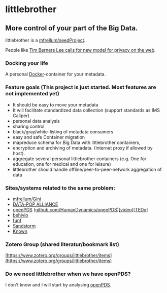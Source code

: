 littlebrother
=============
More control of your part of the Big Data.
------------------------------------------

littlebrother  is a [mfrellum/seedProject](https://github.com/mfrellum/seedProject).

People like [Tim Berners Lee calls for new model for privacy on the web](http://www.telegraph.co.uk/technology/internet/11148584/Tim-Berners-Lee-calls-for-new-model-for-privacy-on-the-web.html).

### Docking your life
A personal [Docker](https://docker.io)-container for your metadata.

### Feature goals (This project is just started. Most features are not implemented yet)
- It should be easy to move your metadata
- It will facilitate standardized data collection (support standards as IMS Caliper)
- personal data analysis
- sharing control
- black/gray/white-listing of metadata consumers
- easy and safe Container migration
- mapreduce schema for Big Data with littlebrother containers,
- encryption and archiving of metadata. (Internet proxy if allowed by host).
- aggregate several personal littlebrother containers (e.g. One for education, one for medical and one for leisure)
- littlebrother should handle offline/peer-to-peer-network aggregation of data

### Sites/systems related to the same problem:
- [mfrellum/Gini](https://github.com/mfrellum/Gini)
- [DATA-POP ALLIANCE](http://www.datapopalliance.org/)
- [openPDS](http://openpds.media.mit.edu/) \([github.com/HumanDynamics/openPDS](https://github.com/HumanDynamics/openPDS)\)[\[video\]](http://youtu.be/JOgwMzF9Zqo)[\[TEDx\]](http://youtu.be/QKQ1IXBkHfw)
- [behivio](http://behav.io)
- [funf](http://www.funf.org/)
- [Sandstorm](https://sandstorm.io/)
- [Known](http://withknown.com/)

### Zotero Group (shared literatur/bookmark list)
[https://www.zotero.org/groups/littlebrother/items](https://www.zotero.org/groups/littlebrother/items)

### Do we need littlebrother when we have openPDS?
I don't know and I will start by analysing [openPDS](http://openpds.media.mit.edu/).

